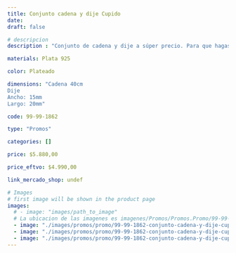 ```yaml
---
title: Conjunto cadena y dije Cupido
date: 
draft: false

# descripcion
description : "Conjunto de cadena y dije a súper precio. Para que hagas los regalos más lindos y de la mejor calidad. Todo en plata 925. "

materials: Plata 925

color: Plateado

dimensions: "Cadena 40cm 
Dije
Ancho: 15mm 
Largo: 20mm"

code: 99-99-1862

type: "Promos"

categories: []

price: $5.880,00

price_eftvo: $4.990,00

link_mercado_shop: undef

# Images
# first image will be shown in the product page
images:
  # - image: "images/path_to_image"
  # La ubicacion de las imagenes es imagenes/Promos/Promos.Promo/99-99-1862-conjunto-cadena-y-dije-cupido
  - image: "./images/promos/promo/99-99-1862-conjunto-cadena-y-dije-cupido_a.jpg"
  - image: "./images/promos/promo/99-99-1862-conjunto-cadena-y-dije-cupido_b.jpg"
  - image: "./images/promos/promo/99-99-1862-conjunto-cadena-y-dije-cupido_c.jpg"
---
```

